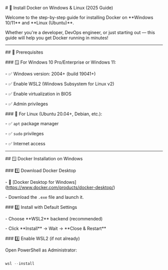 \# 🚀 Install Docker on Windows \& Linux (2025 Guide)



Welcome to the step-by-step guide for installing Docker on \*\*Windows 10/11\*\* and \*\*Linux (Ubuntu)\*\*.



Whether you're a developer, DevOps engineer, or just starting out — this guide will help you get Docker running in minutes!



---



\## 📌 Prerequisites



\### 🪟 For Windows 10 Pro/Enterprise or Windows 11:

\- ✅ Windows version: 2004+ (build 19041+)

\- ✅ Enable WSL2 (Windows Subsystem for Linux v2)

\- ✅ Enable virtualization in BIOS

\- ✅ Admin privileges



\### 🐧 For Linux (Ubuntu 20.04+, Debian, etc.):

\- ✅ `apt` package manager

\- ✅ `sudo` privileges

\- ✅ Internet access



---



\## 🪟 Docker Installation on Windows



\### 1️⃣ Download Docker Desktop

\- 🔗 \[Docker Desktop for Windows](https://www.docker.com/products/docker-desktop/)

\- Download the `.exe` file and launch it.



\### 2️⃣ Install with Default Settings

\- Choose \*\*WSL2\*\* backend (recommended)

\- Click \*\*Install\*\* → Wait → \*\*Close \& Restart\*\*



\### 3️⃣ Enable WSL2 (if not already)

Open PowerShell as Administrator:



```powershell

wsl --install



